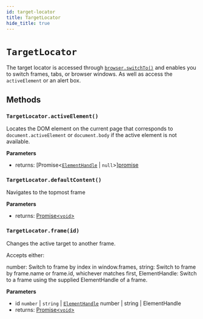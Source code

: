 ```yaml
---
id: target-locator
title: TargetLocator
hide_title: true
---
```


# `TargetLocator`

The target locator is accessed through [`browser.switchTo()`](api/../Browser.md#switchto) and enables you to switch frames, tabs, or browser windows. As well as access the `activeElement` or an alert box.

## Methods

### `TargetLocator.activeElement()`

Locates the DOM element on the current page that corresponds to
`document.activeElement` or `document.body` if the active element is not
available.

**Parameters**

- returns: [Promise&lt;[`ElementHandle`][ElementHandle] \| `null`\>][promise]

### `TargetLocator.defaultContent()`

Navigates to the topmost frame

**Parameters**

- returns: [Promise&lt;`void`\>][promise]

### `TargetLocator.frame(id)`

Changes the active target to another frame.

Accepts either:

number: Switch to frame by index in window.frames,
string: Switch to frame by frame.name or frame.id, whichever matches first,
ElementHandle: Switch to a frame using the supplied ElementHandle of a frame.

**Parameters**

- id `number` \| `string` \| [`ElementHandle`][elementhandle] number | string | ElementHandle
- returns: [Promise&lt;`void`\>][promise]

[promise]: https://developer.mozilla.org/en-US/docs/Web/JavaScript/Reference/Global_Objects/Promise
[elementhandle]: ElementHandle
